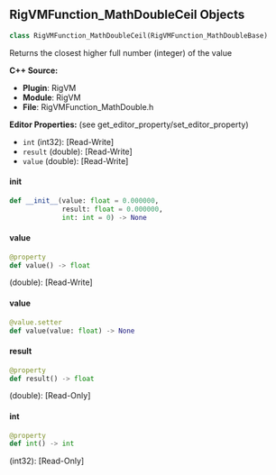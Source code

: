 ## RigVMFunction_MathDoubleCeil Objects

```python
class RigVMFunction_MathDoubleCeil(RigVMFunction_MathDoubleBase)
```

Returns the closest higher full number (integer) of the value

**C++ Source:**

- **Plugin**: RigVM
- **Module**: RigVM
- **File**: RigVMFunction_MathDouble.h

**Editor Properties:** (see get_editor_property/set_editor_property)

- ``int`` (int32):  [Read-Write]
- ``result`` (double):  [Read-Write]
- ``value`` (double):  [Read-Write]

<a id="unreal.RigVMFunction_MathDoubleCeil.__init__"></a>

#### __init__

```python
def __init__(value: float = 0.000000,
             result: float = 0.000000,
             int: int = 0) -> None
```

<a id="unreal.RigVMFunction_MathDoubleCeil.value"></a>

#### value

```python
@property
def value() -> float
```

(double):  [Read-Write]

<a id="unreal.RigVMFunction_MathDoubleCeil.value"></a>

#### value

```python
@value.setter
def value(value: float) -> None
```

<a id="unreal.RigVMFunction_MathDoubleCeil.result"></a>

#### result

```python
@property
def result() -> float
```

(double):  [Read-Only]

<a id="unreal.RigVMFunction_MathDoubleCeil.int"></a>

#### int

```python
@property
def int() -> int
```

(int32):  [Read-Only]

<a id="unreal.RigUnit_MathDoubleCeil"></a>
